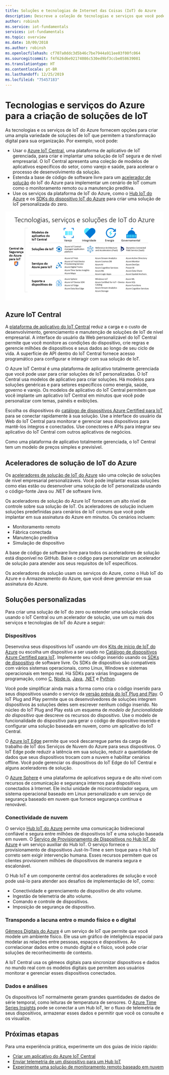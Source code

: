```yaml
---
title: Soluções e tecnologias de Internet das Coisas (IoT) do Azure
description: Descreve a coleção de tecnologias e serviços que você pode usar para criar uma solução de IoT do Azure.
author: robinsh
ms.service: iot-fundamentals
services: iot-fundamentals
ms.topic: overview
ms.date: 10/09/2018
ms.author: robinsh
ms.openlocfilehash: cf707a0ddc3d5b46c7be7944a911ee03f00fc064
ms.sourcegitcommit: f4f626d6e92174086c530ed9bf3ccbe058639081
ms.translationtype: HT
ms.contentlocale: pt-BR
ms.lasthandoff: 12/25/2019
ms.locfileid: "75457183"
---
```

# <a name="azure-technologies-and-services-for-creating-iot-solutions"></a>Tecnologias e serviços do Azure para a criação de soluções de IoT

As tecnologias e os serviços de IoT do Azure fornecem opções para criar uma ampla variedade de soluções de IoT que permitem a transformação digital para sua organização. Por exemplo, você pode:

- Usar o [Azure IoT Central](https://apps.azureiotcentral.com), uma plataforma de aplicativo de IoT gerenciada, para criar e implantar uma solução de IoT segura e de nível empresarial. O IoT Central apresenta uma coleção de modelos de aplicativos específicos do setor, como varejo e saúde, para acelerar o processo de desenvolvimento da solução.
- Estenda a base de código de software livre para um [acelerador de solução](https://www.azureiotsolutions.com) do IoT do Azure para implementar um cenário de IoT comum como o monitoramento remoto ou a manutenção preditiva.
- Use os serviços da plataforma de IoT do Azure, como o [Hub IoT do Azure](../iot-hub/about-iot-hub.md) e os [SDKs do dispositivo IoT do Azure](../iot-hub/iot-hub-devguide-sdks.md) para criar uma solução de IoT personalizada do zero.

![Tecnologias, serviços e soluções de IoT do Azure](./media/iot-services-and-technologies/iot-technologies-services.png)

## <a name="azure-iot-central"></a>Azure IoT Central

A [plataforma de aplicativo do IoT Central](https://apps.azureiotcentral.com) reduz a carga e o custo de desenvolvimento, gerenciamento e manutenção de soluções de IoT de nível empresarial. A interface do usuário da Web personalizável do IoT Central permite que você monitore as condições do dispositivo, crie regras e gerencie milhões de dispositivos e seus dados ao longo de seu ciclo de vida. A superfície de API dentro do IoT Central fornece acesso programático para configurar e interagir com sua solução de IoT.

O Azure IoT Central é uma plataforma de aplicativo totalmente gerenciada que você pode usar para criar soluções de IoT personalizadas. O IoT Central usa modelos de aplicativo para criar soluções. Há modelos para soluções genéricas e para setores específicos como energia, saúde, governo e varejo. Os modelos de aplicativo do IoT Central permitem que você implante um aplicativo IoT Central em minutos que você pode personalizar com temas, painéis e exibições.

Escolha os dispositivos do [catálogo de dispositivos Azure Certified para IoT](https://catalog.azureiotsolutions.com) para se conectar rapidamente à sua solução. Use a interface do usuário da Web do IoT Central para monitorar e gerenciar seus dispositivos para mantê-los íntegros e conectados. Use conectores e APIs para integrar seu aplicativo do IoT Central com outros aplicativos de negócios.

Como uma plataforma de aplicativo totalmente gerenciada, o IoT Central tem um modelo de preços simples e previsível.

## <a name="azure-iot-solution-accelerators"></a>Aceleradores de solução de IoT do Azure

Os [aceleradores de solução de IoT do Azure](https://www.azureiotsolutions.com) são uma coleção de soluções de nível empresarial personalizáveis. Você pode implantar essas soluções como elas estão ou desenvolver uma solução de IoT personalizada usando o código-fonte Java ou .NET de software livre.

Os aceleradores de solução do Azure IoT fornecem um alto nível de controle sobre sua solução de IoT. Os aceleradores de solução incluem soluções predefinidas para cenários de IoT comuns que você pode implantar em sua assinatura do Azure em minutos. Os cenários incluem:

  - Monitoramento remoto
  - Fábrica conectada
  - Manutenção preditiva
  - Simulação de dispositivo

A base de código de software livre para todos os aceleradores de solução está disponível no GitHub. Baixe o código para personalizar um acelerador de solução para atender aos seus requisitos de IoT específicos.

Os aceleradores de solução usam os serviços do Azure, como o Hub IoT do Azure e o Armazenamento do Azure, que você deve gerenciar em sua assinatura do Azure.

## <a name="custom-solutions"></a>Soluções personalizadas

Para criar uma solução de IoT do zero ou estender uma solução criada usando o IoT Central ou um acelerador de solução, use um ou mais dos serviços e tecnologias de IoT do Azure a seguir:

### <a name="devices"></a>Dispositivos

Desenvolva seus dispositivos IoT usando um dos [Kits de início de IoT do Azure](https://catalog.azureiotsolutions.com/kits) ou escolha um dispositivo a ser usado no [Catálogo de dispositivos Azure Certified para IoT](https://catalog.azureiotsolutions.com). Implemente seu código inserido usando os [SDKs de dispositivo](../iot-hub/iot-hub-devguide-sdks.md) de software livre. Os SDKs de dispositivo são compatíveis com vários sistemas operacionais, como Linux, Windows e sistemas operacionais em tempo real. Há SDKs para várias linguagens de programação, como [C](https://github.com/Azure/azure-iot-sdk-c), [Node.js](https://github.com/Azure/azure-iot-sdk-node), [Java](https://github.com/Azure/azure-iot-sdk-java), [.NET](https://github.com/Azure/azure-iot-sdk-csharp) e [Python](https://github.com/Azure/azure-iot-sdk-python).

Você pode simplificar ainda mais a forma como cria o código inserido para seus dispositivos usando o serviço da [versão prévia do IoT Plug and Play](../iot-pnp/overview-iot-plug-and-play.md). O IoT Plug and Play permite que os desenvolvedores de soluções integrem dispositivos às soluções deles sem escrever nenhum código inserido. No núcleo do IoT Plug and Play está um esquema de _modelo de funcionalidade do dispositivo_ que descreve os recursos do dispositivo. Use o modelo de funcionalidade do dispositivo para gerar o código de dispositivo inserido e configurar uma solução baseada em nuvem, como um aplicativo do IoT Central.

O [Azure IoT Edge](../iot-edge/about-iot-edge.md) permite que você descarregue partes da carga de trabalho de IoT dos Serviços de Nuvem do Azure para seus dispositivos. O IoT Edge pode reduzir a latência em sua solução, reduzir a quantidade de dados que seus dispositivos trocam com a nuvem e habilitar cenários offline. Você pode gerenciar os dispositivos do IoT Edge do IoT Central e alguns aceleradores de solução.

O [Azure Sphere](https://docs.microsoft.com/azure-sphere/product-overview/what-is-azure-sphere) é uma plataforma de aplicativos segura e de alto nível com recursos de comunicação e segurança internos para dispositivos conectados à Internet. Ele inclui unidade de microcontrolador segura, um sistema operacional baseado em Linux personalizado e um serviço de segurança baseado em nuvem que fornece segurança contínua e renovável.

### <a name="cloud-connectivity"></a>Conectividade de nuvem

O serviço [Hub IoT do Azure](../iot-hub/about-iot-hub.md) permite uma comunicação bidirecional confiável e segura entre milhões de dispositivos IoT e uma solução baseada em nuvem. O [Serviço de Provisionamento de Dispositivos no Hub IoT do Azure](../iot-dps/about-iot-dps.md) é um serviço auxiliar do Hub IoT. O serviço fornece o provisionamento de dispositivos Just-In-Time e sem toque para o Hub IoT correto sem exigir intervenção humana. Esses recursos permitem que os clientes provisionem milhões de dispositivos de maneira segura e escalonável.

O Hub IoT é um componente central dos aceleradores de solução e você pode usá-lo para atender aos desafios de implementação de IoT, como:

* Conectividade e gerenciamento de dispositivo de alto volume.
* Ingestão de telemetria de alto volume.
* Comando e controle de dispositivos.
* Imposição de segurança de dispositivo.

### <a name="bridging-the-gap-between-the-physical-and-digital-worlds"></a>Transpondo a lacuna entre o mundo físico e o digital

[Gêmeos Digitais do Azure](../digital-twins/about-digital-twins.md) é um serviço de IoT que permite que você modele um ambiente físico. Ele usa um gráfico de inteligência espacial para modelar as relações entre pessoas, espaços e dispositivos. Ao correlacionar dados entre o mundo digital e o físico, você pode criar soluções de reconhecimento de contexto.

A IoT Central usa os gêmeos digitais para sincronizar dispositivos e dados no mundo real com os modelos digitais que permitem aos usuários monitorar e gerenciar esses dispositivos conectados.

### <a name="data-and-analytics"></a>Dados e análises

Os dispositivos IoT normalmente geram grandes quantidades de dados de série temporal, como leituras de temperatura de sensores. O [Azure Time Series Insights](../time-series-insights/time-series-insights-overview.md) pode se conectar a um Hub IoT, ler o fluxo de telemetria de seus dispositivos, armazenar esses dados e permitir que você os consulte e os visualize.

## <a name="next-steps"></a>Próximas etapas

Para uma experiência prática, experimente um dos guias de início rápido:

- [Criar um aplicativo do Azure IoT Central](../iot-central/core/quick-deploy-iot-central.md)
- [Enviar telemetria de um dispositivo para um Hub IoT](../iot-hub/quickstart-send-telemetry-cli.md)
- [Experimente uma solução de monitoramento remoto baseado em nuvem](../iot-accelerators/quickstart-remote-monitoring-deploy.md)
